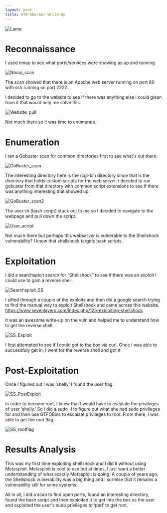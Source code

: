 ```yaml
---
layout: post
title: HTB-Shocker Write-Up
---
```

![Lame](/images/ShockerInfoCard.JPG)    

Reconnaissance
======

I used nmap to see what ports/services were showing as up and running.

![Nmap_scan](/images/Shockernmap.png)

The scan showed that there is an Apache web server running on port 80 with ssh running on port 2222.

I decided to go to the website to see if there was anything else I could glean from it that would help me solve this.

![Website_pull](/images/Shockerwebsite.png)

Not much there so it was time to enumerate.

Enumeration
======

I ran a Gobuster scan for common directories first to see what's out there.

![GoBuster_scan](/images/Shockergobuster1.png)

The interesting directory here is the /cgi-bin directory since that is the directory that holds custom scripts for the web server. I decided to run gobuster from that directory with common script extensions to see if there was anything interesting that showed up. 

![GoBuster_scan2](/images/Shockergobuster2.png)

The user.sh (bash script) stuck out to me so I decided to navigate to the webpage and pull down the script.

![User_script](/images/Shockeruserscript.png)

Not much there but perhaps this webserver is vulnerable to the Shellshock vulnerability? I know that shellshock targets bash scripts. 

Exploitation
======

I did a searchsploit search for “Shellshock” to see if there was an exploit I could use to gain a reverse shell. 

![Searchsploit_SS](/images/Shockersearchsploit.png)

I sifted through a couple of the exploits and then did a google search trying to find the manual way to exploit Shellshock and came across this website. https://www.sevenlayers.com/index.php/125-exploiting-shellshock 

It was an awesome write-up on the vuln and helped me to understand how to get the reverse shell.
  
![SS_Exploit](/images/Shockerexploit.png)

I first attempted to see if I could get to the box via curl. Once I was able to successfuly get in, I went for the reverse shell and got it

Post-Exploitation
======

Once I figured out I was ‘shelly’ I found the user flag.

![SS_PostExploit](/images/Shockeruserflag.png)

In order to become root, I knew that I would have to escalate the privileges of user ‘shelly.’ So I did a sudo -l to figure out what she had sudo privileges for and then use GTFOBins to escalate privileges to root. From there, I was able to get the root flag.

![SS_rootflag](/images/Shockerrootflag.png)


Results Analysis
======

This was my first time exploiting shellshock and I did it without using Metasploit. Metasploit is cool to use but at times, I just want a better undertstanding of what exactly Metasploit is doing. A couple of years ago, the Shellshock vulnerability was a big thing and I surmise that it remains a vulnerability still for some systems. 

All in all, I did a scan to find open ports, found an interesting directory, found the bash script and then exploited it to get into the box as the user and exploited the user's sudo privileges to ‘perl’ to get root.
  
  


